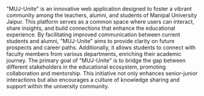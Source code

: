 "MUJ-Unite" is an innovative web application designed to foster a vibrant community among the teachers, alumni, and students of Manipal University Jaipur. 
This platform serves as a common space where users can interact, share insights, and build connections that enhance the educational experience. 
By facilitating improved communication between current students and alumni, "MUJ-Unite" aims to provide clarity on future prospects and career paths. 
Additionally, it allows students to connect with faculty members from various departments, enriching their academic journey.
The primary goal of "MUJ-Unite" is to bridge the gap between different stakeholders in the educational ecosystem, promoting collaboration and mentorship.
This initiative not only enhances senior-junior interactions but also encourages a culture of knowledge sharing and support within the university community.
